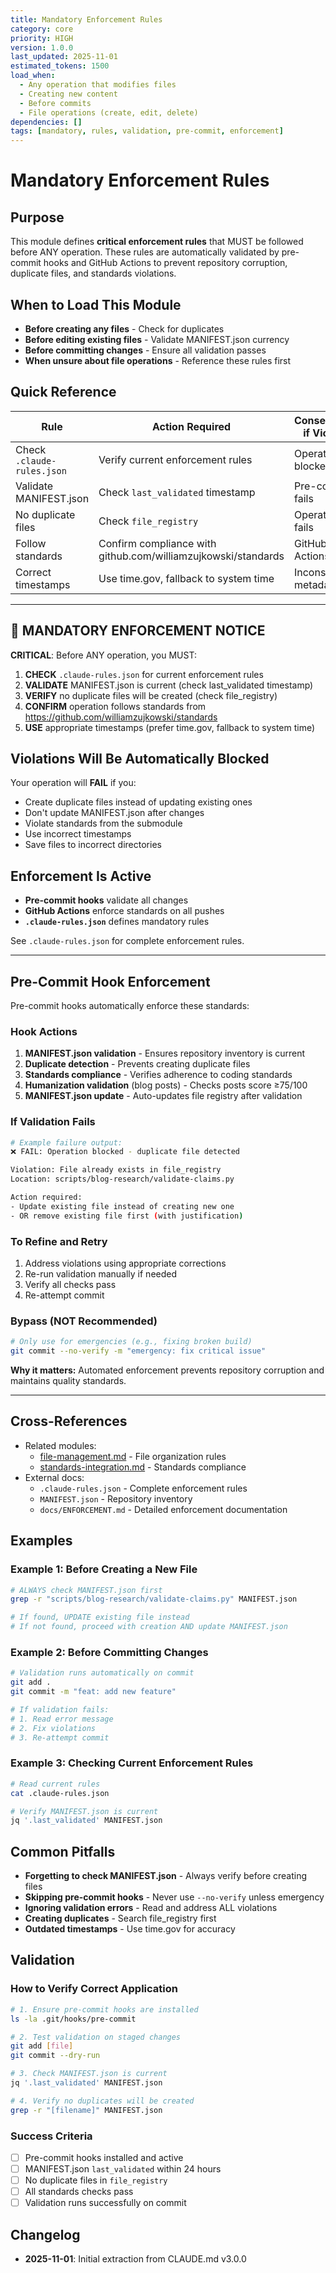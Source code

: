 ```yaml
---
title: Mandatory Enforcement Rules
category: core
priority: HIGH
version: 1.0.0
last_updated: 2025-11-01
estimated_tokens: 1500
load_when:
  - Any operation that modifies files
  - Creating new content
  - Before commits
  - File operations (create, edit, delete)
dependencies: []
tags: [mandatory, rules, validation, pre-commit, enforcement]
---
```


# Mandatory Enforcement Rules

## Purpose
This module defines **critical enforcement rules** that MUST be followed before ANY operation. These rules are automatically validated by pre-commit hooks and GitHub Actions to prevent repository corruption, duplicate files, and standards violations.

## When to Load This Module
- **Before creating any files** - Check for duplicates
- **Before editing existing files** - Validate MANIFEST.json currency
- **Before committing changes** - Ensure all validation passes
- **When unsure about file operations** - Reference these rules first

## Quick Reference

| Rule | Action Required | Consequence if Violated |
|------|----------------|-------------------------|
| Check `.claude-rules.json` | Verify current enforcement rules | Operation blocked |
| Validate MANIFEST.json | Check `last_validated` timestamp | Pre-commit fails |
| No duplicate files | Check `file_registry` | Operation fails |
| Follow standards | Confirm compliance with github.com/williamzujkowski/standards | GitHub Actions fail |
| Correct timestamps | Use time.gov, fallback to system time | Inconsistent metadata |

---

## 🚨 MANDATORY ENFORCEMENT NOTICE

**CRITICAL**: Before ANY operation, you MUST:

1. **CHECK** `.claude-rules.json` for current enforcement rules
2. **VALIDATE** MANIFEST.json is current (check last_validated timestamp)
3. **VERIFY** no duplicate files will be created (check file_registry)
4. **CONFIRM** operation follows standards from https://github.com/williamzujkowski/standards
5. **USE** appropriate timestamps (prefer time.gov, fallback to system time)

## Violations Will Be Automatically Blocked

Your operation will **FAIL** if you:
- Create duplicate files instead of updating existing ones
- Don't update MANIFEST.json after changes
- Violate standards from the submodule
- Use incorrect timestamps
- Save files to incorrect directories

## Enforcement Is Active

- **Pre-commit hooks** validate all changes
- **GitHub Actions** enforce standards on all pushes
- **`.claude-rules.json`** defines mandatory rules

See `.claude-rules.json` for complete enforcement rules.

---

## Pre-Commit Hook Enforcement

Pre-commit hooks automatically enforce these standards:

### Hook Actions
1. **MANIFEST.json validation** - Ensures repository inventory is current
2. **Duplicate detection** - Prevents creating duplicate files
3. **Standards compliance** - Verifies adherence to coding standards
4. **Humanization validation** (blog posts) - Checks posts score ≥75/100
5. **MANIFEST.json update** - Auto-updates file registry after validation

### If Validation Fails

```bash
# Example failure output:
❌ FAIL: Operation blocked - duplicate file detected

Violation: File already exists in file_registry
Location: scripts/blog-research/validate-claims.py

Action required:
- Update existing file instead of creating new one
- OR remove existing file first (with justification)
```

### To Refine and Retry
1. Address violations using appropriate corrections
2. Re-run validation manually if needed
3. Verify all checks pass
4. Re-attempt commit

### Bypass (NOT Recommended)

```bash
# Only use for emergencies (e.g., fixing broken build)
git commit --no-verify -m "emergency: fix critical issue"
```

**Why it matters:** Automated enforcement prevents repository corruption and maintains quality standards.

---

## Cross-References
- Related modules:
  - [file-management.md](./file-management.md) - File organization rules
  - [standards-integration.md](./standards-integration.md) - Standards compliance
- External docs:
  - `.claude-rules.json` - Complete enforcement rules
  - `MANIFEST.json` - Repository inventory
  - `docs/ENFORCEMENT.md` - Detailed enforcement documentation

## Examples

### Example 1: Before Creating a New File

```bash
# ALWAYS check MANIFEST.json first
grep -r "scripts/blog-research/validate-claims.py" MANIFEST.json

# If found, UPDATE existing file instead
# If not found, proceed with creation AND update MANIFEST.json
```

### Example 2: Before Committing Changes

```bash
# Validation runs automatically on commit
git add .
git commit -m "feat: add new feature"

# If validation fails:
# 1. Read error message
# 2. Fix violations
# 3. Re-attempt commit
```

### Example 3: Checking Current Enforcement Rules

```bash
# Read current rules
cat .claude-rules.json

# Verify MANIFEST.json is current
jq '.last_validated' MANIFEST.json
```

## Common Pitfalls

- **Forgetting to check MANIFEST.json** - Always verify before creating files
- **Skipping pre-commit hooks** - Never use `--no-verify` unless emergency
- **Ignoring validation errors** - Read and address ALL violations
- **Creating duplicates** - Search file_registry first
- **Outdated timestamps** - Use time.gov for accuracy

## Validation

### How to Verify Correct Application

```bash
# 1. Ensure pre-commit hooks are installed
ls -la .git/hooks/pre-commit

# 2. Test validation on staged changes
git add [file]
git commit --dry-run

# 3. Check MANIFEST.json is current
jq '.last_validated' MANIFEST.json

# 4. Verify no duplicates will be created
grep -r "[filename]" MANIFEST.json
```

### Success Criteria
- [ ] Pre-commit hooks installed and active
- [ ] MANIFEST.json `last_validated` within 24 hours
- [ ] No duplicate files in `file_registry`
- [ ] All standards checks pass
- [ ] Validation runs successfully on commit

## Changelog
- **2025-11-01**: Initial extraction from CLAUDE.md v3.0.0
